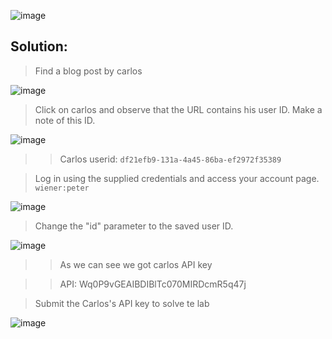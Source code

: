 ![image](https://github.com/udayk01/Web-Security/assets/52235763/c85799f4-c7f7-470d-94d8-21dee7d62957)

## Solution:

> Find a blog post by carlos

![image](https://github.com/udayk01/Web-Security/assets/52235763/525b3de9-8822-44dc-a0be-39ae3b2cdab3)

> Click on carlos and observe that the URL contains his user ID. Make a note of this ID.

![image](https://github.com/udayk01/Web-Security/assets/52235763/885f6bb3-98f4-4843-aa09-53816a5fb762)

>> Carlos userid: ```df21efb9-131a-4a45-86ba-ef2972f35389```

> Log in using the supplied credentials and access your account page. ```wiener:peter```

![image](https://github.com/udayk01/Web-Security/assets/52235763/57e59c01-6f8c-4ab8-84c9-0ab7b702d4f2)

> Change the "id" parameter to the saved user ID.

![image](https://github.com/udayk01/Web-Security/assets/52235763/2fa602b4-dd99-4b55-bc6d-94cafcfea07f)

>> As we can see we got carlos API key

>> API: Wq0P9vGEAIBDIBlTc070MIRDcmR5q47j

> Submit the Carlos's API key to solve te lab

![image](https://github.com/udayk01/Web-Security/assets/52235763/96a77e29-e459-4507-ad63-61866fb91870)
